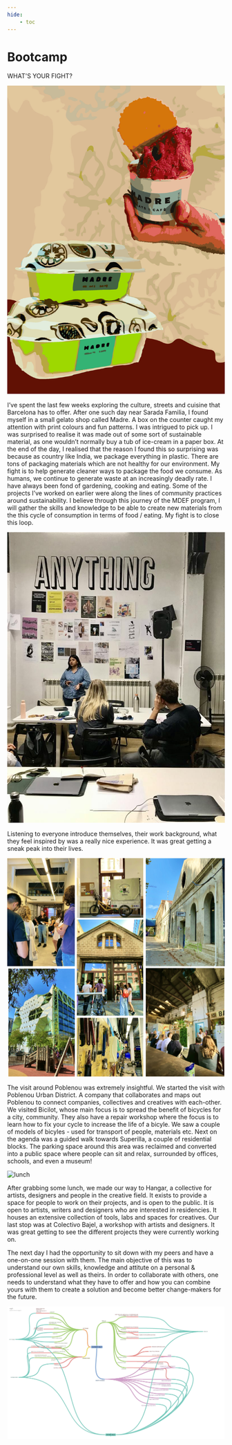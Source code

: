 ```yaml
---
hide:
    - toc
---
```


# Bootcamp

WHAT'S YOUR FIGHT?

![myfight](../images/MyFight.jpg)


I’ve spent the last few weeks exploring the culture, streets and cuisine that Barcelona has to offer. After one such day near Sarada Familia, I found myself in a small gelato shop called Madre. A box on the counter caught my attention with print colours and fun patterns. I was intrigued to pick up. I was surprised to realise it was made out of some sort of sustainable material, as one wouldn’t normally buy a tub of ice-cream in a paper box. At the end of the day, I realised that the reason I found this so surprising was because as country like India, we package everything in plastic.
There are tons of packaging materials which are not healthy for our environment. My fight is to help generate cleaner ways to package the food we consume. As humans, we continue to generate waste at an increasingly deadly rate. I have always been fond of gardening, cooking and eating. Some of the projects I’ve worked on earlier were along the lines of community practices around sustainability.
I believe through this journey of the MDEF program, I will gather the skills and knowledge to be able to create new materials from the this cycle of consumption in terms of food / eating. My fight is to close this loop.

![](../images/FightPresentation.jpg)

Listening to everyone introduce themselves, their work background, what they feel inspired by was a really nice experience. It was great getting a sneak peak into their lives.





![](../images/Poblenou.jpg)

The visit around Poblenou was extremely insightful. We started the visit with Poblenou Urban District. A company that collaborates and maps out Poblenou to connect companies, collectives and creatives with each-other. We visited Bicilot, whose main focus is to spread the benefit of bicycles for a city, community. They also have a repair workshop where the focus is to learn how to fix your cycle to increase the life of a bicyle. We saw a couple of models of bicyles - used for transport of people, materials etc. Next on the agenda was a guided walk towards Superilla, a couple of residential blocks. The parking space around this area was reclaimed and converted into a public space where people can sit and relax, surrounded by offices, schools, and even a museum!

![lunch](images/Superilla.jpg)

After grabbing some lunch, we made our way to Hangar, a collective for artists, designers and people in the creative field. It exists to provide a space for people to work on their projects, and is open to the public. It is open to artists, writers and designers who are interested in residencies. It houses an extensive collection of tools, labs and spaces for creatives.
Our last stop was at Colectivo Bajel, a workshop with artists and designers. It was great getting to see the different projects they were currently working on.



The next day I had the opportunity to sit down with my peers and have a one-on-one session with them. The main objective of this was to understand our own skills, knowledge and attitute on a personal & professional level as well as theirs. In order to collaborate with others, one needs to understand what they have to offer and how you can combine yours with them to create a solution and become better change-makers for the future.

![](../images/current_future.jpg)
